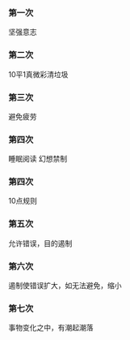 ### 第一次
坚强意志

### 第二次
10平1真微彩清垃圾

### 第三次
避免疲劳

### 第四次
睡眠阅读 幻想禁制

### 第四次
10点规则

### 第五次
允许错误，目的遏制

### 第六次
遏制使错误扩大，如无法避免，缩小

### 第七次
事物变化之中，有潮起潮落
